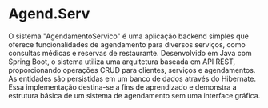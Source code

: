 # Agend.Serv

O sistema "AgendamentoServico" é uma aplicação backend simples que oferece funcionalidades de agendamento para diversos serviços, como consultas médicas e reservas de restaurante. Desenvolvido em Java com Spring Boot, o sistema utiliza uma arquitetura baseada em API REST, proporcionando operações CRUD para clientes, serviços e agendamentos. As entidades são persistidas em um banco de dados através do Hibernate. Essa implementação destina-se a fins de aprendizado e demonstra a estrutura básica de um sistema de agendamento sem uma interface gráfica.
